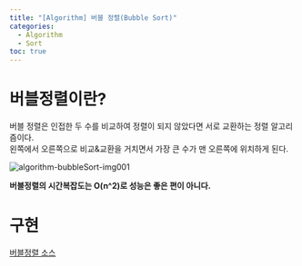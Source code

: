 ```yaml
---
title: "[Algorithm] 버블 정렬(Bubble Sort)"
categories: 
  - Algorithm
  - Sort
toc: true
---
```


# 버블정렬이란?

버블 정렬은 인접한 두 수를 비교하여 정렬이 되지 않았다면 서로 교환하는 정렬 알고리즘이다.  
왼쪽에서 오른쪽으로 비교&교환을 거치면서 가장 큰 수가 맨 오른쪽에 위치하게 된다.

![algorithm-bubbleSort-img001]({{site.url}}/assets/images/algorithm-bubbleSort-img001.png)

**버블정렬의 시간복잡도는 O(n^2)로 성능은 좋은 편이 아니다.**

# 구현

[버블정렬 소스](https://github.com/ironring9/data_structure_by_js/blob/master/BubbleSort.js)